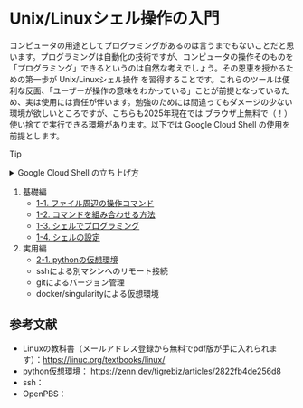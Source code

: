 
# Unix/Linuxシェル操作の入門

コンピュータの用途としてプログラミングがあるのは言うまでもないことだと思います。プログラミングは自動化の技術ですが、コンピュータの操作そのものを「プログラミング」できるというのは自然な考えでしょう。その恩恵を授かるための第一歩が Unix/Linuxシェル操作 を習得することです。これらのツールは便利な反面、「ユーザーが操作の意味をわかっている」ことが前提となっているため、実は使用には責任が伴います。勉強のためには間違ってもダメージの少ない環境が欲しいところですが、こちらも2025年現在では ブラウザ上無料で（！）使い捨てで実行できる環境があります。以下では Google Cloud Shell の使用を前提とします。

> [!TIP]
> <details>
> <summary>Google Cloud Shell の立ち上げ方</summary>
> 
> Google Cloud Shell は Googleアカウントから使えるUnix/Linuxシェルの環境です：
> - 無料でも使えます：https://cloud.google.com/shell/pricing?hl=ja
>
> 使うには基本的にGoogleアカウントにログインした状態でブラウザから適当なURLにアクセスするだけです。最初に動かす際は承認が必要です。使う際にはいくつかの選択肢があります：
> 1. エフェメラルモード：https://shell.cloud.google.com/?hl=fromcloudshell=true&show=terminal&pli=1&ephemeral=true
>       - セッションを切ると作った環境はすべて消去される「一時的（＝エフェメラル）な」モード
>       - 慣れないうちはこちらでやっておくと、何かを失敗しても起動しなおせばやり直せるので安心です
> 2. 通常モード：https://shell.cloud.google.com/?hl=fromcloudshell=true&show=terminal&pli=1
>       - セッションを切っても環境が保存されたままのモード（`$HOME` 領域以下 5GB まで使えるらしい）
>       - 120日間アクセスがない場合は `$HOME` 領域以下 は削除される（メール通知が来る）らしいです。
>       - 一度 エフェメラルモード で動かすと再度承認が求められる？
> </details>

1. 基礎編
    - [1-1. ファイル周辺の操作コマンド](section1/1-1.md)
    - [1-2. コマンドを組み合わせる方法](section1/1-2.md)
    - [1-3. シェルでプログラミング](section1/1-3.md)
    - [1-4. シェルの設定](section1/1-4.md)
2. 実用編
    - [2-1. pythonの仮想環境](section2/2-1.md)
    - sshによる別マシンへのリモート接続
    - gitによるバージョン管理
    - docker/singularityによる仮想環境

## 参考文献

- Linuxの教科書（メールアドレス登録から無料でpdf版が手に入れられます）：https://linuc.org/textbooks/linux/
- python仮想環境： https://zenn.dev/tigrebiz/articles/2822fb4de256d8
- ssh：
- OpenPBS：